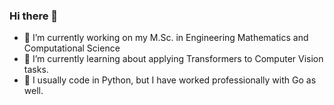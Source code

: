 ### Hi there 👋

- 🔭 I’m currently working on my M.Sc. in Engineering Mathematics and Computational Science
- 🌱 I’m currently learning about applying Transformers to Computer Vision tasks.
- :snake: I usually code in Python, but I have worked professionally with Go as well.
